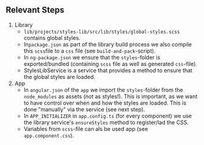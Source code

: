 ## Relevant Steps
1. Library
    - `lib/projects/styles-lib/src/lib/styles/global-styles.scss` contains global styles. 
    - In`package.json` as part of the library build process we also compile this `scss`file to a `css` file (see `build-and-pack`-script). 
    - In `ng-package.json` we ensure that the `styles`-folder is exported/bundled (containing `scss` file as well as generated `css`-file).
    - StylesLibService is a service that provides a method to ensure that the global styles are loaded.
2. App 
    - In `angular.json` of the `app` we import the `styles`-folder from the `node_modules` as assets (not as styles!). This is important, as we want to have control over when and how the styles are loaded. This is done "manually" via the service (see next step).
    - In `APP_INITIALIZER` in `app.config.ts` (for every component) we use the library service's `ensureStyles` method to register/lad the CSS.
    - Variables from `scss`-file can als be used app (see `app.component.css`).
